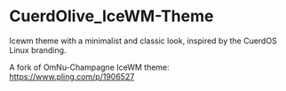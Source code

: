 # CuerdOlive_IceWM-Theme
Icewm theme with a minimalist and classic look, inspired by the CuerdOS Linux branding.

A fork of OmNu-Champagne IceWM theme: https://www.pling.com/p/1906527
